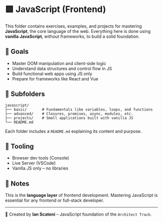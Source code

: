 # 🟨 JavaScript (Frontend)

This folder contains exercises, examples, and projects for mastering **JavaScript**, the core language of the web. Everything here is done using **vanilla JavaScript**, without frameworks, to build a solid foundation.

## 🎯 Goals

- Master DOM manipulation and client-side logic
- Understand data structures and control flow in JS
- Build functional web apps using JS only
- Prepare for frameworks like React and Vue

## 🧠 Subfolders

```
javascript/
├── basic/       # Fundamentals like variables, loops, and functions
├── advanced/    # Closures, promises, async, modules, etc.
├── projects/    # Small applications built with vanilla JS
└── README.md
```

Each folder includes a `README.md` explaining its content and purpose.

## 🚀 Tooling

- Browser dev tools (Console)
- Live Server (VSCode)
- Vanilla JS only – no libraries

## 📌 Notes

This is the **language layer** of frontend development. Mastering JavaScript is essential for any frontend or full-stack developer.

---
📄 Created by **Ian Scateni** – JavaScript foundation of the `Architect Track`.
